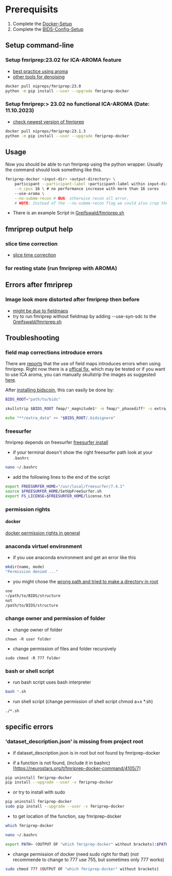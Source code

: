 # Prerequisits

1. Complete the [Docker-Setup](./docker.md)
2. Complete the [BIDS-Config-Setup](./bids_config.md)

## Setup command-line

### Setup fmriprep:23.02 for ICA-AROMA feature

- [best practice using aroma](https://neurostars.org/t/best-practices-for-aroma-and-fmriprep/1619)
- [other tools for denoising](https://github.com/arielletambini/denoiser)

```bash
docker pull nipreps/fmriprep:23.0
python -m pip install --user --upgrade fmriprep-docker
```

### Setup fmriprep:> 23.02 no functional ICA-AROMA (Date: 11.10.2023)

- [check newest version of fmriprep](https://fmriprep.org/en/23.1.3/changes.html)
  
```bash
docker pull nipreps/fmriprep:23.1.3
python -m pip install --user --upgrade fmriprep-docker
```

## Usage

Now you should be able to run fmriprep using the python wrapper. Usually the command should look something like this.

```bash
fmriprep-docker <input-dir> <output-directory> \
    participant --participant-label <participant-label within input-dir> \
    --n_cpus 16 \ # no performance increase with more than 16 cores
    --use-aroma \
    --no-submm-recon # BUG: otherwise recon all error, 
    # NOTE: Instead of the --no-submm-recon flag we could also crop the FOV
```

- There is an example Script in [Greifswald/fmriprep.sh](../Greifswald/fmriprep.sh)

## fmriprep output help

### slice time correction

- [slice time correction](https://reproducibility.stanford.edu/slice-timing-correction-in-fmriprep-and-linear-modeling/)

### for resting state (run fmriprep with AROMA)


## Errors after fmriprep

### Image look more distorted after fmriprep then before

- [might be due to fieldmaps](https://neurostars.org/t/fmriprep-more-distorted-images-after-fmap-correction/23315/13)
- try to run fmriprep without fieldmap by adding --use-syn-sdc to the [Greifswald/fmriprep.sh](../Greifswald/fmriprep.sh)

## Troubleshooting

### field map corrections introduce errors

There are [reports](https://github.com/nipreps/fmriprep/issues/3013) that the use of field maps introduces errors when using fmriprep.
Right now there is a [offical fix](https://github.com/nipreps/sdcflows/pull/398), which may be tested or if you want to use ICA aroma, you can
manually skullstrip the images as suggested [here](https://github.com/nipreps/fmriprep/issues/3013#issuecomment-1713517815).

After [installing bidscoin](https://bidscoin.readthedocs.io/en/latest/installation.html), this can easily be done by:

```bash
BIDS_ROOT="path/to/bids"

skullstrip $BIDS_ROOT fmap/*_magnitude1* -m fmap/*_phasediff* -o extra_data fmap

echo "**/extra_data" >> "$BIDS_ROOT/.bidsignore"

```

### freesurfer

fmriprep depends on freesurfer [freesurfer install](https://surfer.nmr.mgh.harvard.edu/fswiki/DownloadAndInstall)

- if your terminal doesn't show the right freesurfer path look at your `.bashrc`

```bash
nano ~/.bashrc
```

- add the following lines to the end of the script
  
```bash
export FREESURFER_HOME="/usr/local/freesurfer/7.4.1"
source $FREESURFER_HOME/SetUpFreeSurfer.sh
export FS_LICENSE=$FREESURFER_HOME/license.txt
```

### permission rights

#### docker

[docker permission rights in general](https://phoenixnap.com/kb/docker-permission-denied)

### anaconda virtuel environment

- if you use anaconda environment and get an error like this

```bash
mkdir(name, mode)
"Permission denied ..."
```

- you might chose the [wrong path and tried to make a directory in root](https://stackoverflow.com/questions/70468784/how-to-change-write-permissions-os-makedirs-for-conda)

```txt
use 
~/path/to/BIDS/structure
not
/path/to/BIDS/structure
```

### change owner and permission of folder

- change owner of folder

```{bash}
chown -R user folder
```

- change permission of files and folder recursively

```{bash}
sudo chmod -R 777 folder
```

### bash or shell script

- run bash script uses bash interpreter

```bash
bash *.sh
```

- run shell script (change permission of shell script chmod a+x *.sh)

```bash
./*.sh 
```

## specific errors

### 'dataset_description.json' is missing from project root

- if dataset_description.json is in root but not found by fmriprep-docker

- if a function is not found, (include it in bashrc)[https://neurostars.org/t/fmriprep-docker-command/4105/7]

```bash
pip uninstall fmriprep-docker
pip install --upgrade --user -v fmriprep-docker
```

- or try to install with sudo

```bash
pip uninstall fmriprep-docker
sudo pip install --upgrade --user -v fmriprep-docker
```

- to get location of the function, say fmriprep-docker

```bash
which fmriprep-docker
```

```bash
nano ~/.bashrc
```

```bash
export PATH= (OUTPUT OF "which fmriprep-docker" without brackets):$PATH"
```

- change permission of docker (need sudo right for that) (not recommende to change to 777 use 755, but sometimes only 777 works)

```bash
sudo chmod 777 (OUTPUT OF "which fmriprep-docker" without brackets)
```
